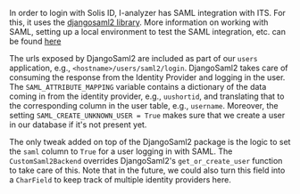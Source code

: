In order to login with Solis ID, I-analyzer has SAML integration with ITS. For this, it uses the [djangosaml2 library](https://djangosaml2.readthedocs.io/). More information on working with SAML, setting up a local environment to test the SAML integration, etc. can be found [here](https://github.com/UUDigitalHumanitieslab/dh-info/blob/master/SAML.md)

The urls exposed by DjangoSaml2 are included as part of our `users` application, e.g., `<hostname>/users/saml2/login`. DjangoSaml2 takes care of consuming the response from the Identity Provider and logging in the user. The `SAML_ATTRIBUTE_MAPPING` variable contains a dictionary of the data coming in from the identity provider, e.g., `uushortid`, and translating that to the corresponding column in the user table, e.g., `username`. Moreover, the setting `SAML_CREATE_UNKNOWN_USER = True` makes sure that we create a user in our database if it's not present yet.

The only tweak added on top of the DjangoSaml2 package is the logic to set the `saml` column to `True` for a user logging in with SAML. The `CustomSaml2Backend` overrides DjangoSaml2's `get_or_create_user` function to take care of this. Note that in the future, we could also turn this field into a `CharField` to keep track of multiple identity providers here.
